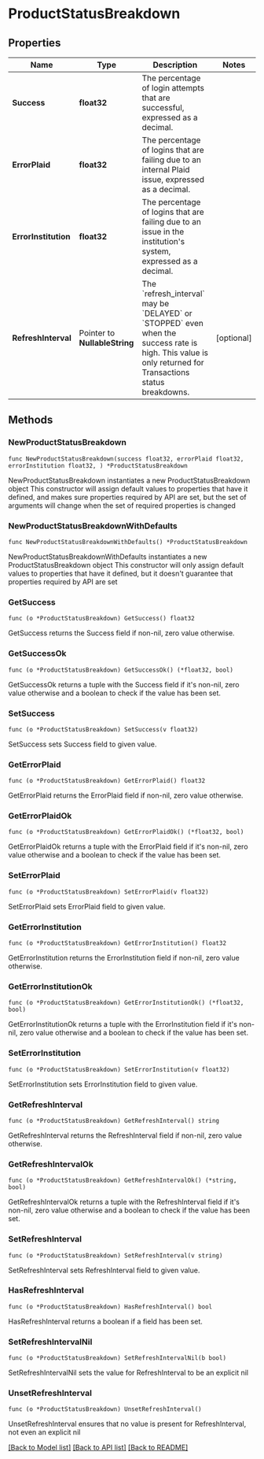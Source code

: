 # ProductStatusBreakdown

## Properties

Name | Type | Description | Notes
------------ | ------------- | ------------- | -------------
**Success** | **float32** | The percentage of login attempts that are successful, expressed as a decimal. | 
**ErrorPlaid** | **float32** | The percentage of logins that are failing due to an internal Plaid issue, expressed as a decimal.  | 
**ErrorInstitution** | **float32** | The percentage of logins that are failing due to an issue in the institution&#39;s system, expressed as a decimal. | 
**RefreshInterval** | Pointer to **NullableString** | The &#x60;refresh_interval&#x60; may be &#x60;DELAYED&#x60; or &#x60;STOPPED&#x60; even when the success rate is high. This value is only returned for Transactions status breakdowns. | [optional] 

## Methods

### NewProductStatusBreakdown

`func NewProductStatusBreakdown(success float32, errorPlaid float32, errorInstitution float32, ) *ProductStatusBreakdown`

NewProductStatusBreakdown instantiates a new ProductStatusBreakdown object
This constructor will assign default values to properties that have it defined,
and makes sure properties required by API are set, but the set of arguments
will change when the set of required properties is changed

### NewProductStatusBreakdownWithDefaults

`func NewProductStatusBreakdownWithDefaults() *ProductStatusBreakdown`

NewProductStatusBreakdownWithDefaults instantiates a new ProductStatusBreakdown object
This constructor will only assign default values to properties that have it defined,
but it doesn't guarantee that properties required by API are set

### GetSuccess

`func (o *ProductStatusBreakdown) GetSuccess() float32`

GetSuccess returns the Success field if non-nil, zero value otherwise.

### GetSuccessOk

`func (o *ProductStatusBreakdown) GetSuccessOk() (*float32, bool)`

GetSuccessOk returns a tuple with the Success field if it's non-nil, zero value otherwise
and a boolean to check if the value has been set.

### SetSuccess

`func (o *ProductStatusBreakdown) SetSuccess(v float32)`

SetSuccess sets Success field to given value.


### GetErrorPlaid

`func (o *ProductStatusBreakdown) GetErrorPlaid() float32`

GetErrorPlaid returns the ErrorPlaid field if non-nil, zero value otherwise.

### GetErrorPlaidOk

`func (o *ProductStatusBreakdown) GetErrorPlaidOk() (*float32, bool)`

GetErrorPlaidOk returns a tuple with the ErrorPlaid field if it's non-nil, zero value otherwise
and a boolean to check if the value has been set.

### SetErrorPlaid

`func (o *ProductStatusBreakdown) SetErrorPlaid(v float32)`

SetErrorPlaid sets ErrorPlaid field to given value.


### GetErrorInstitution

`func (o *ProductStatusBreakdown) GetErrorInstitution() float32`

GetErrorInstitution returns the ErrorInstitution field if non-nil, zero value otherwise.

### GetErrorInstitutionOk

`func (o *ProductStatusBreakdown) GetErrorInstitutionOk() (*float32, bool)`

GetErrorInstitutionOk returns a tuple with the ErrorInstitution field if it's non-nil, zero value otherwise
and a boolean to check if the value has been set.

### SetErrorInstitution

`func (o *ProductStatusBreakdown) SetErrorInstitution(v float32)`

SetErrorInstitution sets ErrorInstitution field to given value.


### GetRefreshInterval

`func (o *ProductStatusBreakdown) GetRefreshInterval() string`

GetRefreshInterval returns the RefreshInterval field if non-nil, zero value otherwise.

### GetRefreshIntervalOk

`func (o *ProductStatusBreakdown) GetRefreshIntervalOk() (*string, bool)`

GetRefreshIntervalOk returns a tuple with the RefreshInterval field if it's non-nil, zero value otherwise
and a boolean to check if the value has been set.

### SetRefreshInterval

`func (o *ProductStatusBreakdown) SetRefreshInterval(v string)`

SetRefreshInterval sets RefreshInterval field to given value.

### HasRefreshInterval

`func (o *ProductStatusBreakdown) HasRefreshInterval() bool`

HasRefreshInterval returns a boolean if a field has been set.

### SetRefreshIntervalNil

`func (o *ProductStatusBreakdown) SetRefreshIntervalNil(b bool)`

 SetRefreshIntervalNil sets the value for RefreshInterval to be an explicit nil

### UnsetRefreshInterval
`func (o *ProductStatusBreakdown) UnsetRefreshInterval()`

UnsetRefreshInterval ensures that no value is present for RefreshInterval, not even an explicit nil

[[Back to Model list]](../README.md#documentation-for-models) [[Back to API list]](../README.md#documentation-for-api-endpoints) [[Back to README]](../README.md)


